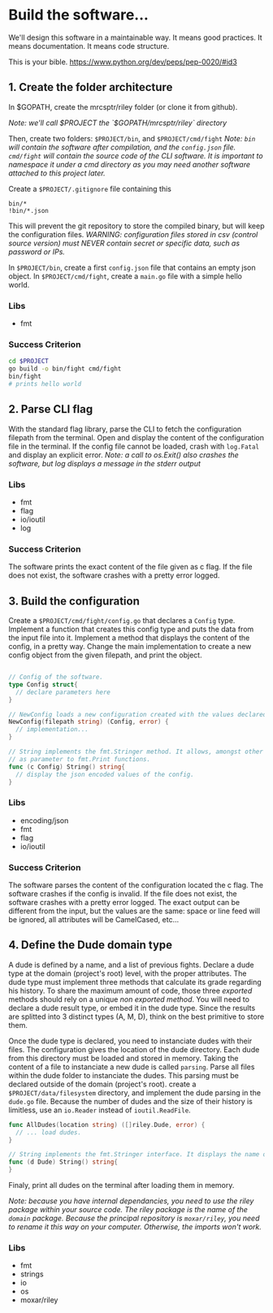 # Build the software...

We'll design this software in a maintainable way. It means good practices. It means documentation.
It means code structure.

This is your bible.
https://www.python.org/dev/peps/pep-0020/#id3

## 1. Create the folder architecture

In $GOPATH, create  the mrcsptr/riley folder (or clone it from github).

_Note: we'll call $PROJECT the `$GOPATH/mrcsptr/riley` directory_

Then, create two folders: `$PROJECT/bin`, and `$PROJECT/cmd/fight`
_Note: `bin` will contain the software after compilation, and the `config.json` file. `cmd/fight` will contain the source code of the CLI software. It is important to namespace it under a cmd directory as you may need another software attached to this project later._

Create a `$PROJECT/.gitignore` file containing this
```
bin/*
!bin/*.json
```

This will prevent the git repository to store the compiled binary, but will keep the configuration files.
_WARNING: configuration files stored in csv (control source version) *must NEVER* contain secret or specific data, such as password or IPs._

In `$PROJECT/bin`, create a first `config.json` file that contains an empty json object.
In `$PROJECT/cmd/fight`, create a `main.go` file with a simple hello world.

### Libs
- fmt

### Success Criterion

```sh
cd $PROJECT
go build -o bin/fight cmd/fight
bin/fight
# prints hello world
```

## 2. Parse CLI flag

With the standard flag library, parse the CLI to fetch the configuration filepath from the terminal.
Open and display the content of the configuration file in the terminal.
If the config file cannot be loaded, crash with `log.Fatal` and display an explicit error.
_Note: a call to os.Exit() also crashes the software, but log displays a message in the stderr output_

### Libs
- fmt
- flag
- io/ioutil
- log

### Success Criterion

The software prints the exact content of the file given as c flag.
If the file does not exist, the software crashes with a pretty error logged.

## 3. Build the configuration

Create a `$PROJECT/cmd/fight/config.go` that declares a `Config` type.
Implement a function that creates this config type and puts the data from the input file into it.
Implement a method that displays the content of the config, in a pretty way.
Change the main implementation to create a new config object from the given filepath, and print the object.

```go

// Config of the software.
type Config struct{
  // declare parameters here
}

// NewConfig loads a new configuration created with the values declared in the json of the filepath.
NewConfig(filepath string) (Config, error) {
  // implementation...
}

// String implements the fmt.Stringer method. It allows, amongst other things, a pretty display of the receiver when passed
// as parameter to fmt.Print functions.
func (c Config) String() string{
  // display the json encoded values of the config.
}
```

### Libs
- encoding/json
- fmt
- flag
- io/ioutil

### Success Criterion

The software parses the content of the configuration located the c flag.
The software crashes if the config is invalid.
If the file does not exist, the software crashes with a pretty error logged.
The exact output can be different from the input, but the values are the same: space or line feed will be ignored, all attributes will be CamelCased, etc...

## 4. Define the Dude domain type

A dude is defined by a name, and a list of previous fights.
Declare a dude type at the domain (project's root) level, with the proper attributes.
The dude type must implement three methods that calculate its grade regarding his history.
To share the maximum amount of code, those three *exported* methods should rely on a unique *non exported method*.
You will need to declare a dude result type, or embed it in the dude type.
Since the results are splitted into 3 distinct types (A, M, D), think on the best primitive to store them.

Once the dude type is declared, you need to instanciate dudes with their files. The configuration gives the location
of the dude directory. Each dude from this directory must be loaded and stored in memory. Taking the content of a file
to instanciate a new dude is called `parsing`. Parse all files within the dude folder to instanciate the dudes.
This parsing must be declared outside of the domain (project's root). create a `$PROJECT/data/filesystem` directory, and
implement the dude parsing in the `dude.go` file. Because the number of dudes and the size of their history is limitless,
use an `io.Reader` instead of `ioutil.ReadFile`.

```go
func AllDudes(location string) ([]riley.Dude, error) {
  // ... load dudes.
}

// String implements the fmt.Stringer interface. It displays the name of the dude, it's current grades, and the number of fights he did.
func (d Dude) String() string{
}
```

Finaly, print all dudes on the terminal after loading them in memory.

_Note: because you have internal dependancies, you need to use the riley package within your source code. The riley package is the name of the `domain` package. Because the principal repository is `moxar/riley`, you need to rename it this way *on your computer*. Otherwise, the imports won't work._

### Libs
- fmt
- strings
- io
- os
- moxar/riley

